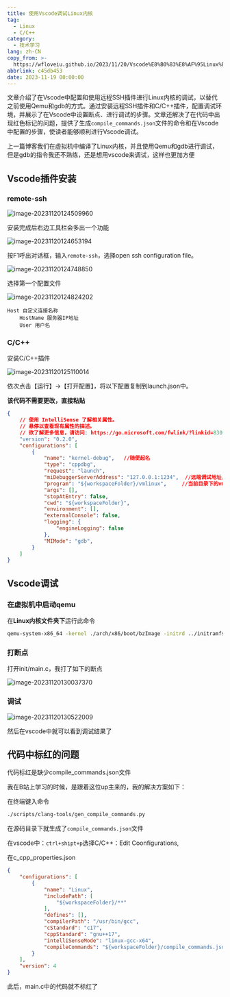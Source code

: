 ```yaml
---
title: 使用Vscode调试Linux内核
tag:
  - Linux
  - C/C++
category:
  - 技术学习
lang: zh-CN
copy_from: >-
  https://wfloveiu.github.io/2023/11/20/Vscode%E8%B0%83%E8%AF%95Linux%E5%86%85%E6%A0%B8/
abbrlink: c45db453
date: 2023-11-19 00:00:00
---
```


文章介绍了在Vscode中配置和使用远程SSH插件进行Linux内核的调试，以替代之前使用Qemu和gdb的方式。通过安装远程SSH插件和C/C++插件，配置调试环境，并展示了在Vscode中设置断点、进行调试的步骤。文章还解决了在代码中出现红色标记的问题，提供了生成`compile_commands.json`文件的命令和在Vscode中配置的步骤，使读者能够顺利进行Vscode调试。

<!--more-->

上一篇博客我们在虚拟机中编译了Linux内核，并且使用Qemu和gdb进行调试，但是gdb的指令我还不熟练，还是想用vscode来调试，这样也更加方便

## Vscode插件安装

### remote-ssh

![image-20231120124509960](https://raw.githubusercontent.com/wfloveiu/blogImage/main/img/202311201245007.png)

安装完成后右边工具栏会多出一个功能

![image-20231120124653194](https://raw.githubusercontent.com/wfloveiu/blogImage/main/img/202311201246229.png)

按F1呼出对话框，输入`remote-ssh`，选择open ssh configuration file。

![image-20231120124748850](https://raw.githubusercontent.com/wfloveiu/blogImage/main/img/202311201247886.png)

选择第一个配置文件

![image-20231120124824202](https://raw.githubusercontent.com/wfloveiu/blogImage/main/img/202311201248231.png)

```
Host 自定义连接名称
    HostName 服务器IP地址
    User 用户名
```

### C/C++

安装C/C++插件

![image-20231120125110014](https://raw.githubusercontent.com/wfloveiu/blogImage/main/img/202311201251048.png)

依次点击【运行】->【打开配置】，将以下配置复制到launch.json中。

**该代码不需要更改，直接粘贴**

```json
{
    // 使用 IntelliSense 了解相关属性。 
    // 悬停以查看现有属性的描述。
    // 欲了解更多信息，请访问: https://go.microsoft.com/fwlink/?linkid=830387
    "version": "0.2.0",
    "configurations": [
        {
            "name": "kernel-debug",   //随便起名
            "type": "cppdbg",
            "request": "launch",
            "miDebuggerServerAddress": "127.0.0.1:1234",  //远端调试地址，1234为qemu的监视端口
            "program": "${workspaceFolder}/vmlinux",     //当前目录下的vmlinux
            "args": [],
            "stopAtEntry": false,
            "cwd": "${workspaceFolder}",
            "environment": [],
            "externalConsole": false,
            "logging": {
                "engineLogging": false
            },
            "MIMode": "gdb",
        }
    ]
}
```

## Vscode调试

### 在虚拟机中启动qemu

在**Linux内核文件夹下**运行此命令

```sh
qemu-system-x86_64 -kernel ./arch/x86/boot/bzImage -initrd ../initramfs.cpio.gz -append "nokaslr console=ttyS0" -s -S -nographic
```

### 打断点

打开init/main.c，我打了如下的断点

![image-20231120130037370](https://raw.githubusercontent.com/wfloveiu/blogImage/main/img/202311201300424.png)

### 调试

![image-20231120130522009](https://raw.githubusercontent.com/wfloveiu/blogImage/main/img/202311201305050.png)

然后在vscode中就可以看到调试结果了

## 代码中标红的问题

代码标红是缺少compile_commands.json文件

我在B站上学习的时候，是跟着这位up主来的，我的解决方案如下：

在终端键入命令

```sh
./scripts/clang-tools/gen_compile_commands.py
```

在源码目录下就生成了`compile_commands.json`文件

在vscode中：`ctrl+shipt+p`选择C/C++：Edit Coonfigurations,

在c_cpp_properties.json

```json
{
    "configurations": [
        {
            "name": "Linux",
            "includePath": [
                "${workspaceFolder}/**"
            ],
            "defines": [],
            "compilerPath": "/usr/bin/gcc",
            "cStandard": "c17",
            "cppStandard": "gnu++17",
            "intelliSenseMode": "linux-gcc-x64",
            "compileCommands": "${workspaceFolder}/compile_commands.json"
        }
    ],
    "version": 4
}
```

此后，main.c中的代码就不标红了

